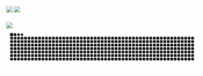 <div>
  <img height="190em" src="https://github-readme-stats.vercel.app/api?username=Carlos-hcal&show_icons=true&theme=algolia&border_color=0484FD00&include_all_commits=true&count_private=true&locale=pt-br"/>
  <img height="190em" src="https://github-readme-stats.vercel.app/api/top-langs/?username=Carlos-hcal&layout=compact&theme=algolia&border_color=0484FD00&locale=pt-br"/>
</div>

###

<div>
  <img src="https://skillicons.dev/icons?i=figma,ts,react,gamemakerstudio,unity,cs,tailwind,sass,mysql,php" />
</div>

<div >
  <picture>
    <source media="(prefers-color-scheme: dark)" srcset="https://raw.githubusercontent.com/Carlos-hcal/Carlos-hcal/output/github-contribution-grid-snake-dark.svg">
    <source media="(prefers-color-scheme: dark)" srcset="https://raw.githubusercontent.com/Carlos-hcal/Carlos-hcal/output/github-contribution-grid-snake.svg">
    <img alt="github contribution grid snake animation" src="https://raw.githubusercontent.com/Carlos-hcal/Carlos-hcal/output/github-contribution-grid-snake.svg">
  </picture>
</div>
  

